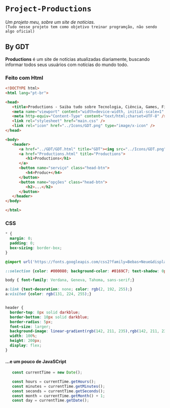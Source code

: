 # `Project-Productions`

*Um projeto meu, sobre um site de notícias.* \
`(Tudo nesse projeto tem como objetivo treinar programção, não sendo algo oficial)`

## **By GDT** 

**Productions** é um site de notícias atualizadas diariamente, buscando informar todos seus usuários com notícias do mundo todo. 

### Feito com Html

```Html
<!DOCTYPE html>
<html lang="pt-br">

<head>
   <title>Productions - Saiba tudo sobre Tecnologia, Ciência, Games, Filmes e séries</title>
   <meta name="viewport" content="width=device-width, initial-scale=1" />
   <meta http-equiv="Content-Type" content="text/html;charset=UTF-8" />
   <link rel="stylesheet" href="main.css" />
   <link rel="icon" href="../Icons/GDT.png" type="image/x-icon" />
</head>

<body>
   <header>
      <a href="../GDT/GDT.html" title="GDT"><img src="../Icons/GDT.png" alt="logo" /></a>
      <a href="Productions.html" title="Productions">
         <h1>Productions</h1>
      </a>
      <button name="serviço" class="head-btn">
         <h4>Produc+</h4>
      </button>
      <button name="opções" class="head-btn">
         <h2>...</h2>
      </button>
   </header>
</body>

</html>
```

### CSS

```CSS
* { 
  margin: 0; 
  padding: 0;
  box-sizing: border-box; 
}

@import url('https://fonts.googleapis.com/css2?family=Bebas+Neue&display=swap');

::selection {color: #000080; background-color: #0169C7; text-shadow: 0px 0px 18px whitesmoke;}

body { font-family: Verdana, Geneva, Tahoma, sans-serif;}

a:link {text-decoration: none; color: rgb(2, 192, 255);}
a:visited {color: rgb(131, 224, 255);}


header {
  border-top: 8px solid darkblue;
  border-bottom: 10px solid darkblue;
  border-radius: 5px;
  font-size: larger;
  background-image: linear-gradient(rgb(142, 211, 235),rgb(142, 211, 235),lightblue,whitesmoke);
  width: 100%;
  height: 200px;
  display: flex;
}
```

#### ...e um pouco de JavaSCript

```JavaSCript
   const currentTime = new Date();

   const hours = currentTime.getHours();
   const minutes = currentTime.getMinutes();
   const seconds = currentTime.getSeconds();
   const month = currentTime.getMonth() + 1;
   const day = currentTime.getDate(); 
```
